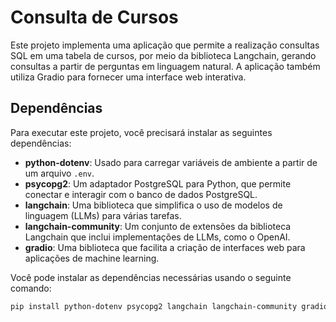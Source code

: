# Consulta de Cursos

Este projeto implementa uma aplicação que permite a realização consultas SQL em uma tabela de cursos, por meio da biblioteca Langchain, gerando consultas a partir de perguntas em linguagem natural. A aplicação também utiliza Gradio para fornecer uma interface web interativa.

## Dependências

Para executar este projeto, você precisará instalar as seguintes dependências:

- **python-dotenv**: Usado para carregar variáveis de ambiente a partir de um arquivo `.env`.
- **psycopg2**: Um adaptador PostgreSQL para Python, que permite conectar e interagir com o banco de dados PostgreSQL.
- **langchain**: Uma biblioteca que simplifica o uso de modelos de linguagem (LLMs) para várias tarefas.
- **langchain-community**: Um conjunto de extensões da biblioteca Langchain que inclui implementações de LLMs, como o OpenAI.
- **gradio**: Uma biblioteca que facilita a criação de interfaces web para aplicações de machine learning.

Você pode instalar as dependências necessárias usando o seguinte comando:

```bash
pip install python-dotenv psycopg2 langchain langchain-community gradio

